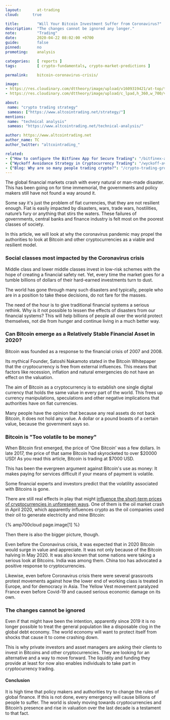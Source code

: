 ```yaml
---
layout:       at-trading
cloud:      true

title:        "Will Your Bitcoin Investment Suffer from Coronavirus?"
description:  "The changes cannot be ignored any longer."
note:         "Trading"
date:         2020-04-22 08:02:00 +0700
guide:        false
pinned:       no
promoting:    analysis

categories:   [ reports ]
tags:         [ crypto-fundamentals, crypto-market-predictions ]

permalink:    bitcoin-coronavirus-crisis/

image:        
- https://res.cloudinary.com/dttheory/image/upload/v1609319421/at-top/tools/coronavirus-crypto.jpg
- https://res.cloudinary.com/dttheory/image/upload/c_lpad,h_360,w_700/v1609319480/at-top/tools/oil-price-mining.png

about:
 name: "crypto trading strategy"
 sameas: ["https://www.altcointrading.net/strategy/"]
mentions:
 name: "technical analysis"
 sameas: "https://www.altcointrading.net/technical-analysis/"

author: https://www.altcointrading.net
author_name: TC
author_twitter: "altcointrading_"

related:
- {"How to configure the Bitfinex App for Secure Trading": "/bitfinex-app/"}
- {"Wyckoff Avoidance Strategy in Cryptocurrency Trading": "/wyckoff-avoidance/"}
- {"Blog: Why are so many people trading crypto?": "/crypto-trading-growth/"}
---
```


The global financial markets crash with every natural or man-made disaster. This has been going on for time immemorial, the governments and policy makers still have not found a way around it.

Some say it's just the problem of fiat currencies, that they are not resilient enough. Fiat is easily impacted by disasters, wars, trade wars, hostilities, nature’s fury or anything that stirs the waters. These failures of governments, central banks and finance industry is felt most on the poorest classes of society.

In this article, we will look at why the coronavirus pandemic may propel the authorities to look at Bitcoin and other cryptocurrencies as a viable and resilient model.

### Social classes most impacted by the Coronavirus crisis

Middle class and lower middle classes invest in low-risk schemes with the hope of creating a financial safety net. Yet, every time the market goes for a tumble billions of dollars of their hard-earned investments turn to dust.

The world has gone through many such disasters and typically, people who are in a position to take these decisions, do not fare for the masses.

The need of the hour is to give traditional financial systems a serious rethink. Why is it not possible to lessen the effects of disasters from our financial systems? This will help billions of people all over the world protect themselves, not die from hunger and continue living in a much better way.

### Can Bitcoin emerge as a Relatively Stable Financial Asset in 2020?

Bitcoin was founded as a response to the financial crisis of 2007 and 2008.

Its mythical Founder, Satoshi Nakamoto stated in the Bitcoin Whitepaper that the cryptocurrency is free from external influences. This means that factors like recession, inflation and natural emergencies do not have an effect on the valuation.

The aim of Bitcoin as a cryptocurrency is to establish one single digital currency that holds the same value in every part of the world. This frees up currency manipulations, speculations and other negative implications that authorities have on fiat currencies.

Many people have the opinion that because any real assets do not back Bitcoin, it does not hold any value. A dollar or a pound boasts of a certain value, because the government says so.

### Bitcoin is "Too volatile to be money"

When Bitcoin first emerged, the price of ‘One Bitcoin’ was a few dollars. In late 2017, the price of that same Bitcoin had skyrocketed to over $20000 USD! As you read this article, Bitcoin is trading at $7000 USD.

This has been the evergreen argument against Bitcoin's use as money: It makes paying for services difficult if your means of payment is volatile.

Some financial experts and investors predict that the volatility associated with Bitcoins is gone.

There are still real effects in play that might [influence the short-term prices of cryptocurrencies in unforeseen ways](/technical-analysis/). One of them is the oil market crash in April 2020, which apparently influences crypto as the oil companies used their oil to generate electricity and mine Bitcoin:

{% amp700cloud page.image[1] %}

Then there is also the bigger picture, though.

Even before the Coronavirus crisis, it was expected that in 2020 Bitcoin would surge in value and appreciate. It was not only because of the Bitcoin halving in May 2020. It was also known that some nations were taking a serious look at Bitcoins. India was among them. China too has advocated a positive response to cryptocurrencies.

Likewise, even before Coronavirus crisis there were several grassroots protest movements against how the lower end of working class is treated in Europe, and for democracy in Asia. The Yellow Vest movement paralyzed France even before Covid-19 and caused serious economic damage on its own.

### The changes cannot be ignored

Even if that might have been the intention, apparently since 2019 it is no longer possible to treat the general population like a disposable clog in the global debt economy. The world economy will want to protect itself from shocks that cause it to come crashing down.

This is why private investors and asset managers are asking their clients to invest in Bitcoins and other cryptocurrencies.
They are looking for an alternative and a way to move forward. The liquidity and funding they provide at least for now also enables individuals to take part in cryptocurrency trading.

#### Conclusion

It is high time that policy makers and authorities try to change the rules of global finance. If this is not done, every emergency will cause billions of people to suffer. The world is slowly moving towards cryptocurrencies and Bitcoin’s presence and rise in valuation over the last decade is a testament to that fact.
